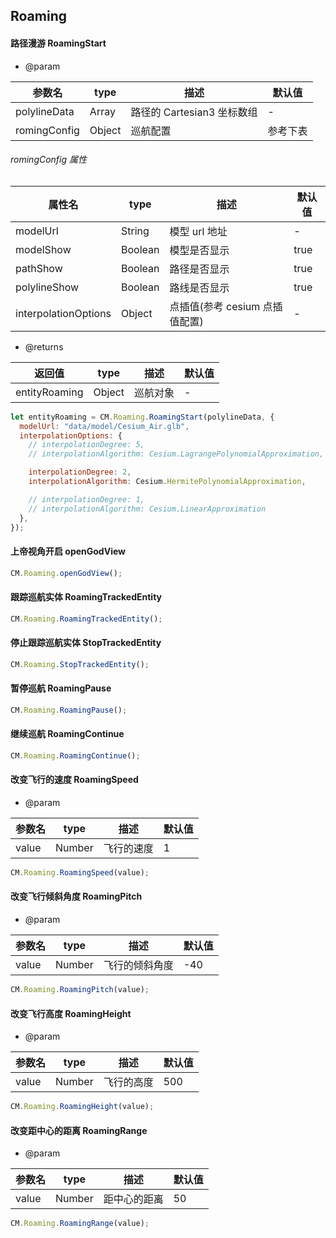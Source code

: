 <!--
 * @Author:
 * @Date: 2023-11-28 14:19:23
 * @LastEditTime: 2025-01-07 11:30:28
 * @LastEditors: caorui 778943319@qq.com
 * @Description:
-->

## Roaming

#### 路径漫游 RoamingStart

- @param

| 参数名       | type   | 描述                       | 默认值   |
| ------------ | ------ | -------------------------- | -------- |
| polylineData | Array  | 路径的 Cartesian3 坐标数组 | -        |
| romingConfig | Object | 巡航配置                   | 参考下表 |

###### romingConfig 属性

| 属性名               | type    | 描述                           | 默认值 |
| -------------------- | ------- | ------------------------------ | ------ |
| modelUrl             | String  | 模型 url 地址                  | -      |
| modelShow            | Boolean | 模型是否显示                   | true   |
| pathShow             | Boolean | 路径是否显示                   | true   |
| polylineShow         | Boolean | 路线是否显示                   | true   |
| interpolationOptions | Object  | 点插值(参考 cesium 点插值配置) | -      |

- @returns

| 返回值        | type   | 描述     | 默认值 |
| ------------- | ------ | -------- | ------ |
| entityRoaming | Object | 巡航对象 | -      |

```js
let entityRoaming = CM.Roaming.RoamingStart(polylineData, {
  modelUrl: "data/model/Cesium_Air.glb",
  interpolationOptions: {
    // interpolationDegree: 5,
    // interpolationAlgorithm: Cesium.LagrangePolynomialApproximation,

    interpolationDegree: 2,
    interpolationAlgorithm: Cesium.HermitePolynomialApproximation,

    // interpolationDegree: 1,
    // interpolationAlgorithm: Cesium.LinearApproximation
  },
});
```

#### 上帝视角开启 openGodView

```js
CM.Roaming.openGodView();
```

#### 跟踪巡航实体 RoamingTrackedEntity

```js
CM.Roaming.RoamingTrackedEntity();
```

#### 停止跟踪巡航实体 StopTrackedEntity

```js
CM.Roaming.StopTrackedEntity();
```

#### 暂停巡航 RoamingPause

```js
CM.Roaming.RoamingPause();
```

#### 继续巡航 RoamingContinue

```js
CM.Roaming.RoamingContinue();
```

#### 改变飞行的速度 RoamingSpeed

- @param

| 参数名 | type   | 描述       | 默认值 |
| ------ | ------ | ---------- | ------ |
| value  | Number | 飞行的速度 | 1      |

```js
CM.Roaming.RoamingSpeed(value);
```

#### 改变飞行倾斜角度 RoamingPitch

- @param

| 参数名 | type   | 描述           | 默认值 |
| ------ | ------ | -------------- | ------ |
| value  | Number | 飞行的倾斜角度 | -40    |

```js
CM.Roaming.RoamingPitch(value);
```

#### 改变飞行高度 RoamingHeight

- @param

| 参数名 | type   | 描述       | 默认值 |
| ------ | ------ | ---------- | ------ |
| value  | Number | 飞行的高度 | 500    |

```js
CM.Roaming.RoamingHeight(value);
```

#### 改变距中心的距离 RoamingRange

- @param

| 参数名 | type   | 描述         | 默认值 |
| ------ | ------ | ------------ | ------ |
| value  | Number | 距中心的距离 | 50     |

```js
CM.Roaming.RoamingRange(value);
```
